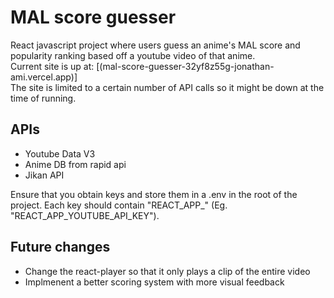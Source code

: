 # MAL score guesser

React javascript project where users guess an anime's MAL score and popularity ranking based off a youtube video of that anime. <br>
Current site is up at: [(mal-score-guesser-32yf8z55g-jonathan-ami.vercel.app)] <br>
The site is limited to a certain number of API calls so it might be down at the time of running.

## APIs
- Youtube Data V3 
- Anime DB from rapid api
- Jikan API

Ensure that you obtain keys and store them in a .env in the root of the project. 
Each key should contain "REACT_APP_" (Eg. "REACT_APP_YOUTUBE_API_KEY"). 


## Future changes

- Change the react-player so that it only plays a clip of the entire video
- Implmenent a better scoring system with more visual feedback

